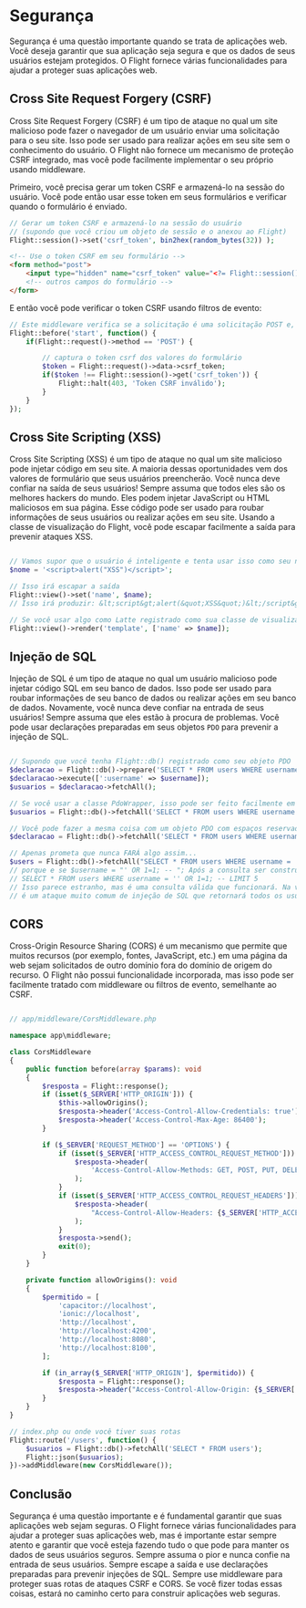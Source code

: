 # Segurança

Segurança é uma questão importante quando se trata de aplicações web. Você deseja garantir que sua aplicação seja segura e que os dados de seus usuários estejam protegidos. O Flight fornece várias funcionalidades para ajudar a proteger suas aplicações web.

## Cross Site Request Forgery (CSRF)

Cross Site Request Forgery (CSRF) é um tipo de ataque no qual um site malicioso pode fazer o navegador de um usuário enviar uma solicitação para o seu site. Isso pode ser usado para realizar ações em seu site sem o conhecimento do usuário. O Flight não fornece um mecanismo de proteção CSRF integrado, mas você pode facilmente implementar o seu próprio usando middleware.

Primeiro, você precisa gerar um token CSRF e armazená-lo na sessão do usuário. Você pode então usar esse token em seus formulários e verificar quando o formulário é enviado.

```php
// Gerar um token CSRF e armazená-lo na sessão do usuário
// (supondo que você criou um objeto de sessão e o anexou ao Flight)
Flight::session()->set('csrf_token', bin2hex(random_bytes(32)) );
```

```html
<!-- Use o token CSRF em seu formulário -->
<form method="post">
	<input type="hidden" name="csrf_token" value="<?= Flight::session()->get('csrf_token') ?>">
	<!-- outros campos do formulário -->
</form>
```

E então você pode verificar o token CSRF usando filtros de evento:

```php
// Este middleware verifica se a solicitação é uma solicitação POST e, se for, verifica se o token CSRF é válido
Flight::before('start', function() {
	if(Flight::request()->method == 'POST') {

		// captura o token csrf dos valores do formulário
		$token = Flight::request()->data->csrf_token;
		if($token !== Flight::session()->get('csrf_token')) {
			Flight::halt(403, 'Token CSRF inválido');
		}
	}
});
```

## Cross Site Scripting (XSS)

Cross Site Scripting (XSS) é um tipo de ataque no qual um site malicioso pode injetar código em seu site. A maioria dessas oportunidades vem dos valores de formulário que seus usuários preencherão. Você nunca deve confiar na saída de seus usuários! Sempre assuma que todos eles são os melhores hackers do mundo. Eles podem injetar JavaScript ou HTML maliciosos em sua página. Esse código pode ser usado para roubar informações de seus usuários ou realizar ações em seu site. Usando a classe de visualização do Flight, você pode escapar facilmente a saída para prevenir ataques XSS.

```php

// Vamos supor que o usuário é inteligente e tenta usar isso como seu nome
$nome = '<script>alert("XSS")</script>';

// Isso irá escapar a saída
Flight::view()->set('name', $name);
// Isso irá produzir: &lt;script&gt;alert(&quot;XSS&quot;)&lt;/script&gt;

// Se você usar algo como Latte registrado como sua classe de visualização, ele também irá escapar automaticamente.
Flight::view()->render('template', ['name' => $name]);
```

## Injeção de SQL

Injeção de SQL é um tipo de ataque no qual um usuário malicioso pode injetar código SQL em seu banco de dados. Isso pode ser usado para roubar informações de seu banco de dados ou realizar ações em seu banco de dados. Novamente, você nunca deve confiar na entrada de seus usuários! Sempre assuma que eles estão à procura de problemas. Você pode usar declarações preparadas em seus objetos `PDO` para prevenir a injeção de SQL.

```php

// Supondo que você tenha Flight::db() registrado como seu objeto PDO
$declaracao = Flight::db()->prepare('SELECT * FROM users WHERE username = :username');
$declaracao->execute([':username' => $username]);
$usuarios = $declaracao->fetchAll();

// Se você usar a classe PdoWrapper, isso pode ser feito facilmente em uma linha
$usuarios = Flight::db()->fetchAll('SELECT * FROM users WHERE username = :username', [ 'username' => $username ]);

// Você pode fazer a mesma coisa com um objeto PDO com espaços reservados ?
$declaracao = Flight::db()->fetchAll('SELECT * FROM users WHERE username = ?', [ $username ]);

// Apenas prometa que nunca FARÁ algo assim...
$users = Flight::db()->fetchAll("SELECT * FROM users WHERE username = '{$username}' LIMIT 5");
// porque e se $username = "' OR 1=1; -- "; Após a consulta ser construída, ela fica assim
// SELECT * FROM users WHERE username = '' OR 1=1; -- LIMIT 5
// Isso parece estranho, mas é uma consulta válida que funcionará. Na verdade,
// é um ataque muito comum de injeção de SQL que retornará todos os usuários.
```

## CORS

Cross-Origin Resource Sharing (CORS) é um mecanismo que permite que muitos recursos (por exemplo, fontes, JavaScript, etc.) em uma página da web sejam solicitados de outro domínio fora do domínio de origem do recurso. O Flight não possui funcionalidade incorporada, mas isso pode ser facilmente tratado com middleware ou filtros de evento, semelhante ao CSRF.

```php

// app/middleware/CorsMiddleware.php

namespace app\middleware;

class CorsMiddleware
{
	public function before(array $params): void
	{
		$resposta = Flight::response();
		if (isset($_SERVER['HTTP_ORIGIN'])) {
			$this->allowOrigins();
			$resposta->header('Access-Control-Allow-Credentials: true');
			$resposta->header('Access-Control-Max-Age: 86400');
		}

		if ($_SERVER['REQUEST_METHOD'] == 'OPTIONS') {
			if (isset($_SERVER['HTTP_ACCESS_CONTROL_REQUEST_METHOD'])) {
				$resposta->header(
					'Access-Control-Allow-Methods: GET, POST, PUT, DELETE, PATCH, OPTIONS'
				);
			}
			if (isset($_SERVER['HTTP_ACCESS_CONTROL_REQUEST_HEADERS'])) {
				$resposta->header(
					"Access-Control-Allow-Headers: {$_SERVER['HTTP_ACCESS_CONTROL_REQUEST_HEADERS']}"
				);
			}
			$resposta->send();
			exit(0);
		}
	}

	private function allowOrigins(): void
	{
		$permitido = [
			'capacitor://localhost',
			'ionic://localhost',
			'http://localhost',
			'http://localhost:4200',
			'http://localhost:8080',
			'http://localhost:8100',
		];

		if (in_array($_SERVER['HTTP_ORIGIN'], $permitido)) {
			$resposta = Flight::response();
			$resposta->header("Access-Control-Allow-Origin: {$_SERVER['HTTP_ORIGIN']}");
		}
	}
}

// index.php ou onde você tiver suas rotas
Flight::route('/users', function() {
	$usuarios = Flight::db()->fetchAll('SELECT * FROM users');
	Flight::json($usuarios);
})->addMiddleware(new CorsMiddleware());
```

## Conclusão

Segurança é uma questão importante e é fundamental garantir que suas aplicações web sejam seguras. O Flight fornece várias funcionalidades para ajudar a proteger suas aplicações web, mas é importante estar sempre atento e garantir que você esteja fazendo tudo o que pode para manter os dados de seus usuários seguros. Sempre assuma o pior e nunca confie na entrada de seus usuários. Sempre escape a saída e use declarações preparadas para prevenir injeções de SQL. Sempre use middleware para proteger suas rotas de ataques CSRF e CORS. Se você fizer todas essas coisas, estará no caminho certo para construir aplicações web seguras.